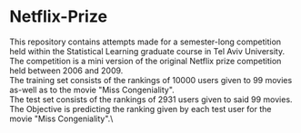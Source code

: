 # Netflix-Prize
This repository contains attempts made for a semester-long competition held within the Statistical Learning graduate course in Tel Aviv University.\
The competition is a mini version of the original Netflix prize competition held between 2006 and 2009.\
The training set consists of the rankings of 10000 users given to 99 movies as-well as to the movie "Miss Congeniality".\
The test set consists of the rankings of 2931 users given to said 99 movies.\
The Objective is predicting the ranking given by each test user for the movie "Miss Congeniality".\
